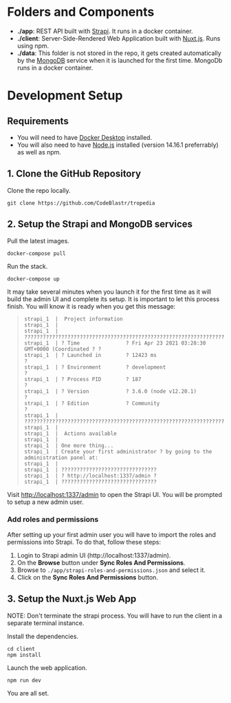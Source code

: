 # Folders and Components

- **./app**: REST API built with [Strapi](https://strapi.io/). It runs in a docker container.
- **./client**: Server-Side-Rendered Web Application built with [Nuxt.js](https://nuxtjs.org/). Runs using npm.
- **./data**: This folder is not stored in the repo, it gets created automatically by the [MongoDB](https://www.mongodb.com/) service when it is launched for the first time. MongoDb runs in a docker container.


# Development Setup

## Requirements

- You will need to have [Docker Desktop](https://www.docker.com/products/docker-desktop) installed.
- You will also need to have [Node.js](https://nodejs.org/en/) installed (version 14.16.1 preferrably) as well as npm.

## 1. Clone the GitHub Repository

Clone the repo locally.
```
git clone https://github.com/CodeBlastr/tropedia
```

## 2. Setup the Strapi and MongoDB services

Pull the latest images.
```
docker-compose pull
```

Run the stack.
```
docker-compose up
```

It may take several minutes when you launch it for the first time as it will build the admin UI and complete its setup. It is important to let this process finish. You will know it is ready when you get this message:

>```
>strapi_1  |  Project information
>strapi_1  | 
>strapi_1  | ?????????????????????????????????????????????????????????????????????????
>strapi_1  | ? Time               ? Fri Apr 23 2021 03:28:30 GMT+0000 (Coordinated ? ?
>strapi_1  | ? Launched in        ? 12423 ms                                         ?
>strapi_1  | ? Environment        ? development                                      ?
>strapi_1  | ? Process PID        ? 187                                              ?
>strapi_1  | ? Version            ? 3.6.0 (node v12.20.1)                            ?
>strapi_1  | ? Edition            ? Community                                        ?
>strapi_1  | ?????????????????????????????????????????????????????????????????????????
>strapi_1  | 
>strapi_1  |  Actions available
>strapi_1  | 
>strapi_1  | One more thing...
>strapi_1  | Create your first administrator ? by going to the administration panel at:
>strapi_1  | 
>strapi_1  | ???????????????????????????????
>strapi_1  | ? http://localhost:1337/admin ?
>strapi_1  | ???????????????????????????????
>```

Visit [http://localhost:1337/admin](http://localhost:1337/admin) to open the Strapi UI. You will be prompted to setup a new admin user.

### Add roles and permissions

After setting up your first admin user you will have to import the roles and permissions into Strapi. To do that, follow these steps:
1. Login to Strapi admin UI (http://localhost:1337/admin).
2. On the **Browse** button under **Sync Roles And Permissions**.
3. Browse to `./app/strapi-roles-and-permissions.json` and select it.
4. Click on the **Sync Roles And Permissions** button.

## 3. Setup the Nuxt.js Web App

NOTE: Don't terminate the strapi process. You will have to run the client in a separate terminal instance.

Install the dependencies.

```
cd client
npm install
```

Launch the web application.

```
npm run dev
```

You are all set.